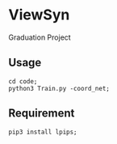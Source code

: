 # ViewSyn
Graduation Project



## Usage

```shell
cd code;
python3 Train.py -coord_net;
```



## Requirement

```shell
pip3 install lpips;
```

